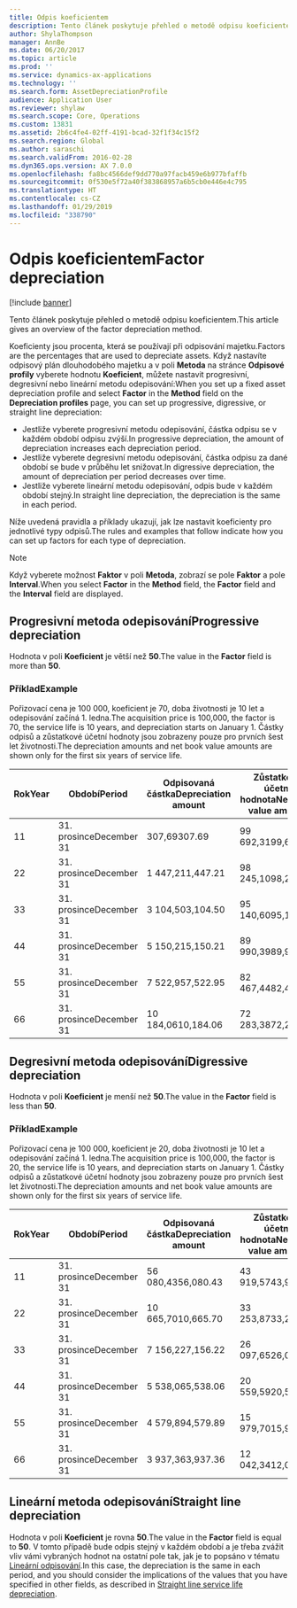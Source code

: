 ```yaml
---
title: Odpis koeficientem
description: Tento článek poskytuje přehled o metodě odpisu koeficientem.
author: ShylaThompson
manager: AnnBe
ms.date: 06/20/2017
ms.topic: article
ms.prod: ''
ms.service: dynamics-ax-applications
ms.technology: ''
ms.search.form: AssetDepreciationProfile
audience: Application User
ms.reviewer: shylaw
ms.search.scope: Core, Operations
ms.custom: 13831
ms.assetid: 2b6c4fe4-02ff-4191-bcad-32f1f34c15f2
ms.search.region: Global
ms.author: saraschi
ms.search.validFrom: 2016-02-28
ms.dyn365.ops.version: AX 7.0.0
ms.openlocfilehash: fa8bc4566def9dd770a97facb459e6b977bfaffb
ms.sourcegitcommit: 0f530e5f72a40f383868957a6b5cb0e446e4c795
ms.translationtype: HT
ms.contentlocale: cs-CZ
ms.lasthandoff: 01/29/2019
ms.locfileid: "338790"
---
```

# <a name="factor-depreciation"></a><span data-ttu-id="a7be5-103">Odpis koeficientem</span><span class="sxs-lookup"><span data-stu-id="a7be5-103">Factor depreciation</span></span>

[!include [banner](../includes/banner.md)]

<span data-ttu-id="a7be5-104">Tento článek poskytuje přehled o metodě odpisu koeficientem.</span><span class="sxs-lookup"><span data-stu-id="a7be5-104">This article gives an overview of the factor depreciation method.</span></span>

<span data-ttu-id="a7be5-105">Koeficienty jsou procenta, která se používají při odpisování majetku.</span><span class="sxs-lookup"><span data-stu-id="a7be5-105">Factors are the percentages that are used to depreciate assets.</span></span> <span data-ttu-id="a7be5-106">Když nastavíte odpisový plán dlouhodobého majetku a v poli **Metoda** na stránce **Odpisové profily** vyberete hodnotu **Koeficient**, můžete nastavit progresivní, degresivní nebo lineární metodu odepisování:</span><span class="sxs-lookup"><span data-stu-id="a7be5-106">When you set up a fixed asset depreciation profile and select **Factor** in the **Method** field on the **Depreciation profiles** page, you can set up progressive, digressive, or straight line depreciation:</span></span>

-   <span data-ttu-id="a7be5-107">Jestliže vyberete progresivní metodu odepisování, částka odpisu se v každém období odpisu zvýší.</span><span class="sxs-lookup"><span data-stu-id="a7be5-107">In progressive depreciation, the amount of depreciation increases each depreciation period.</span></span>
-   <span data-ttu-id="a7be5-108">Jestliže vyberete degresivní metodu odepisování, částka odpisu za dané období se bude v průběhu let snižovat.</span><span class="sxs-lookup"><span data-stu-id="a7be5-108">In digressive depreciation, the amount of depreciation per period decreases over time.</span></span>
-   <span data-ttu-id="a7be5-109">Jestliže vyberete lineární metodu odepisování, odpis bude v každém období stejný.</span><span class="sxs-lookup"><span data-stu-id="a7be5-109">In straight line depreciation, the depreciation is the same in each period.</span></span>

<span data-ttu-id="a7be5-110">Níže uvedená pravidla a příklady ukazují, jak lze nastavit koeficienty pro jednotlivé typy odpisů.</span><span class="sxs-lookup"><span data-stu-id="a7be5-110">The rules and examples that follow indicate how you can set up factors for each type of depreciation.</span></span> 

> [!NOTE] 
> <span data-ttu-id="a7be5-111">Když vyberete možnost **Faktor** v poli **Metoda**, zobrazí se pole **Faktor** a pole **Interval**.</span><span class="sxs-lookup"><span data-stu-id="a7be5-111">When you select **Factor** in the **Method** field, the **Factor** field and the **Interval** field are displayed.</span></span>

## <a name="progressive-depreciation"></a><span data-ttu-id="a7be5-112">Progresivní metoda odepisování</span><span class="sxs-lookup"><span data-stu-id="a7be5-112">Progressive depreciation</span></span>
<span data-ttu-id="a7be5-113">Hodnota v poli **Koeficient** je větší než **50**.</span><span class="sxs-lookup"><span data-stu-id="a7be5-113">The value in the **Factor** field is more than **50**.</span></span>

### <a name="example"></a><span data-ttu-id="a7be5-114">Příklad</span><span class="sxs-lookup"><span data-stu-id="a7be5-114">Example</span></span>

<span data-ttu-id="a7be5-115">Pořizovací cena je 100 000, koeficient je 70, doba životnosti je 10 let a odepisování začíná 1. ledna.</span><span class="sxs-lookup"><span data-stu-id="a7be5-115">The acquisition price is 100,000, the factor is 70, the service life is 10 years, and depreciation starts on January 1.</span></span> <span data-ttu-id="a7be5-116">Částky odpisů a zůstatkové účetní hodnoty jsou zobrazeny pouze pro prvních šest let životnosti.</span><span class="sxs-lookup"><span data-stu-id="a7be5-116">The depreciation amounts and net book value amounts are shown only for the first six years of service life.</span></span>

| <span data-ttu-id="a7be5-117">Rok</span><span class="sxs-lookup"><span data-stu-id="a7be5-117">Year</span></span> | <span data-ttu-id="a7be5-118">Období</span><span class="sxs-lookup"><span data-stu-id="a7be5-118">Period</span></span>      | <span data-ttu-id="a7be5-119">Odpisovaná částka</span><span class="sxs-lookup"><span data-stu-id="a7be5-119">Depreciation amount</span></span> | <span data-ttu-id="a7be5-120">Zůstatková účetní hodnota</span><span class="sxs-lookup"><span data-stu-id="a7be5-120">Net book value amount</span></span> |
|------|-------------|---------------------|-----------------------|
| <span data-ttu-id="a7be5-121">1</span><span class="sxs-lookup"><span data-stu-id="a7be5-121">1</span></span>    | <span data-ttu-id="a7be5-122">31. prosince</span><span class="sxs-lookup"><span data-stu-id="a7be5-122">December 31</span></span> | <span data-ttu-id="a7be5-123">307,69</span><span class="sxs-lookup"><span data-stu-id="a7be5-123">307.69</span></span>              | <span data-ttu-id="a7be5-124">99 692,31</span><span class="sxs-lookup"><span data-stu-id="a7be5-124">99,692.31</span></span>             |
| <span data-ttu-id="a7be5-125">2</span><span class="sxs-lookup"><span data-stu-id="a7be5-125">2</span></span>    | <span data-ttu-id="a7be5-126">31. prosince</span><span class="sxs-lookup"><span data-stu-id="a7be5-126">December 31</span></span> | <span data-ttu-id="a7be5-127">1 447,21</span><span class="sxs-lookup"><span data-stu-id="a7be5-127">1,447.21</span></span>            | <span data-ttu-id="a7be5-128">98 245,10</span><span class="sxs-lookup"><span data-stu-id="a7be5-128">98,245.10</span></span>             |
| <span data-ttu-id="a7be5-129">3</span><span class="sxs-lookup"><span data-stu-id="a7be5-129">3</span></span>    | <span data-ttu-id="a7be5-130">31. prosince</span><span class="sxs-lookup"><span data-stu-id="a7be5-130">December 31</span></span> | <span data-ttu-id="a7be5-131">3 104,50</span><span class="sxs-lookup"><span data-stu-id="a7be5-131">3,104.50</span></span>            | <span data-ttu-id="a7be5-132">95 140,60</span><span class="sxs-lookup"><span data-stu-id="a7be5-132">95,140.60</span></span>             |
| <span data-ttu-id="a7be5-133">4</span><span class="sxs-lookup"><span data-stu-id="a7be5-133">4</span></span>    | <span data-ttu-id="a7be5-134">31. prosince</span><span class="sxs-lookup"><span data-stu-id="a7be5-134">December 31</span></span> | <span data-ttu-id="a7be5-135">5 150,21</span><span class="sxs-lookup"><span data-stu-id="a7be5-135">5,150.21</span></span>            | <span data-ttu-id="a7be5-136">89 990,39</span><span class="sxs-lookup"><span data-stu-id="a7be5-136">89,990.39</span></span>             |
| <span data-ttu-id="a7be5-137">5</span><span class="sxs-lookup"><span data-stu-id="a7be5-137">5</span></span>    | <span data-ttu-id="a7be5-138">31. prosince</span><span class="sxs-lookup"><span data-stu-id="a7be5-138">December 31</span></span> | <span data-ttu-id="a7be5-139">7 522,95</span><span class="sxs-lookup"><span data-stu-id="a7be5-139">7,522.95</span></span>            | <span data-ttu-id="a7be5-140">82 467,44</span><span class="sxs-lookup"><span data-stu-id="a7be5-140">82,467.44</span></span>             |
| <span data-ttu-id="a7be5-141">6</span><span class="sxs-lookup"><span data-stu-id="a7be5-141">6</span></span>    | <span data-ttu-id="a7be5-142">31. prosince</span><span class="sxs-lookup"><span data-stu-id="a7be5-142">December 31</span></span> | <span data-ttu-id="a7be5-143">10 184,06</span><span class="sxs-lookup"><span data-stu-id="a7be5-143">10,184.06</span></span>           | <span data-ttu-id="a7be5-144">72 283,38</span><span class="sxs-lookup"><span data-stu-id="a7be5-144">72,283.38</span></span>             |

## <a name="digressive-depreciation"></a><span data-ttu-id="a7be5-145">Degresivní metoda odepisování</span><span class="sxs-lookup"><span data-stu-id="a7be5-145">Digressive depreciation</span></span>
<span data-ttu-id="a7be5-146">Hodnota v poli **Koeficient** je menší než **50**.</span><span class="sxs-lookup"><span data-stu-id="a7be5-146">The value in the **Factor** field is less than **50**.</span></span>

### <a name="example"></a><span data-ttu-id="a7be5-147">Příklad</span><span class="sxs-lookup"><span data-stu-id="a7be5-147">Example</span></span>

<span data-ttu-id="a7be5-148">Pořizovací cena je 100 000, koeficient je 20, doba životnosti je 10 let a odepisování začíná 1. ledna.</span><span class="sxs-lookup"><span data-stu-id="a7be5-148">The acquisition price is 100,000, the factor is 20, the service life is 10 years, and depreciation starts on January 1.</span></span> <span data-ttu-id="a7be5-149">Částky odpisů a zůstatkové účetní hodnoty jsou zobrazeny pouze pro prvních šest let životnosti.</span><span class="sxs-lookup"><span data-stu-id="a7be5-149">The depreciation amounts and net book value amounts are shown only for the first six years of service life.</span></span>

| <span data-ttu-id="a7be5-150">Rok</span><span class="sxs-lookup"><span data-stu-id="a7be5-150">Year</span></span> | <span data-ttu-id="a7be5-151">Období</span><span class="sxs-lookup"><span data-stu-id="a7be5-151">Period</span></span>      | <span data-ttu-id="a7be5-152">Odpisovaná částka</span><span class="sxs-lookup"><span data-stu-id="a7be5-152">Depreciation amount</span></span> | <span data-ttu-id="a7be5-153">Zůstatková účetní hodnota</span><span class="sxs-lookup"><span data-stu-id="a7be5-153">Net book value amount</span></span> |
|------|-------------|---------------------|-----------------------|
| <span data-ttu-id="a7be5-154">1</span><span class="sxs-lookup"><span data-stu-id="a7be5-154">1</span></span>    | <span data-ttu-id="a7be5-155">31. prosince</span><span class="sxs-lookup"><span data-stu-id="a7be5-155">December 31</span></span> | <span data-ttu-id="a7be5-156">56 080,43</span><span class="sxs-lookup"><span data-stu-id="a7be5-156">56,080.43</span></span>           | <span data-ttu-id="a7be5-157">43 919,57</span><span class="sxs-lookup"><span data-stu-id="a7be5-157">43,919.57</span></span>             |
| <span data-ttu-id="a7be5-158">2</span><span class="sxs-lookup"><span data-stu-id="a7be5-158">2</span></span>    | <span data-ttu-id="a7be5-159">31. prosince</span><span class="sxs-lookup"><span data-stu-id="a7be5-159">December 31</span></span> | <span data-ttu-id="a7be5-160">10 665,70</span><span class="sxs-lookup"><span data-stu-id="a7be5-160">10,665.70</span></span>           | <span data-ttu-id="a7be5-161">33 253,87</span><span class="sxs-lookup"><span data-stu-id="a7be5-161">33,253.87</span></span>             |
| <span data-ttu-id="a7be5-162">3</span><span class="sxs-lookup"><span data-stu-id="a7be5-162">3</span></span>    | <span data-ttu-id="a7be5-163">31. prosince</span><span class="sxs-lookup"><span data-stu-id="a7be5-163">December 31</span></span> | <span data-ttu-id="a7be5-164">7 156,22</span><span class="sxs-lookup"><span data-stu-id="a7be5-164">7,156.22</span></span>            | <span data-ttu-id="a7be5-165">26 097,65</span><span class="sxs-lookup"><span data-stu-id="a7be5-165">26,097.65</span></span>             |
| <span data-ttu-id="a7be5-166">4</span><span class="sxs-lookup"><span data-stu-id="a7be5-166">4</span></span>    | <span data-ttu-id="a7be5-167">31. prosince</span><span class="sxs-lookup"><span data-stu-id="a7be5-167">December 31</span></span> | <span data-ttu-id="a7be5-168">5 538,06</span><span class="sxs-lookup"><span data-stu-id="a7be5-168">5,538.06</span></span>            | <span data-ttu-id="a7be5-169">20 559,59</span><span class="sxs-lookup"><span data-stu-id="a7be5-169">20,559.59</span></span>             |
| <span data-ttu-id="a7be5-170">5</span><span class="sxs-lookup"><span data-stu-id="a7be5-170">5</span></span>    | <span data-ttu-id="a7be5-171">31. prosince</span><span class="sxs-lookup"><span data-stu-id="a7be5-171">December 31</span></span> | <span data-ttu-id="a7be5-172">4 579,89</span><span class="sxs-lookup"><span data-stu-id="a7be5-172">4,579.89</span></span>            | <span data-ttu-id="a7be5-173">15 979,70</span><span class="sxs-lookup"><span data-stu-id="a7be5-173">15,979.70</span></span>             |
| <span data-ttu-id="a7be5-174">6</span><span class="sxs-lookup"><span data-stu-id="a7be5-174">6</span></span>    | <span data-ttu-id="a7be5-175">31. prosince</span><span class="sxs-lookup"><span data-stu-id="a7be5-175">December 31</span></span> | <span data-ttu-id="a7be5-176">3 937,36</span><span class="sxs-lookup"><span data-stu-id="a7be5-176">3,937.36</span></span>            | <span data-ttu-id="a7be5-177">12 042,34</span><span class="sxs-lookup"><span data-stu-id="a7be5-177">12,042.34</span></span>             |

## <a name="straight-line-depreciation"></a><span data-ttu-id="a7be5-178">Lineární metoda odepisování</span><span class="sxs-lookup"><span data-stu-id="a7be5-178">Straight line depreciation</span></span>
<span data-ttu-id="a7be5-179">Hodnota v poli **Koeficient** je rovna **50**.</span><span class="sxs-lookup"><span data-stu-id="a7be5-179">The value in the **Factor** field is equal to **50**.</span></span> <span data-ttu-id="a7be5-180">V tomto případě bude odpis stejný v každém období a je třeba zvážit vliv vámi vybraných hodnot na ostatní pole tak, jak je to popsáno v tématu [Lineární odpisování](straight-line-service-life-depreciation.md).</span><span class="sxs-lookup"><span data-stu-id="a7be5-180">In this case, the depreciation is the same in each period, and you should consider the implications of the values that you have specified in other fields, as described in [Straight line service life depreciation](straight-line-service-life-depreciation.md).</span></span>



